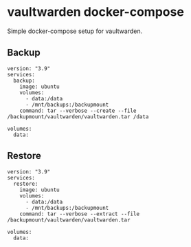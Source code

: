 # vaultwarden docker-compose

Simple docker-compose setup for vaultwarden.

## Backup
```
version: "3.9"
services:
  backup:
    image: ubuntu
    volumes:
      - data:/data
      - /mnt/backups:/backupmount
    command: tar --verbose --create --file /backupmount/vaultwarden/vaultwarden.tar /data

volumes:
  data:
```

## Restore
```
version: "3.9"
services:
  restore:
    image: ubuntu
    volumes:
      - data:/data
      - /mnt/backups:/backupmount
    command: tar --verbose --extract --file /backupmount/vaultwarden/vaultwarden.tar

volumes:
  data:
```
